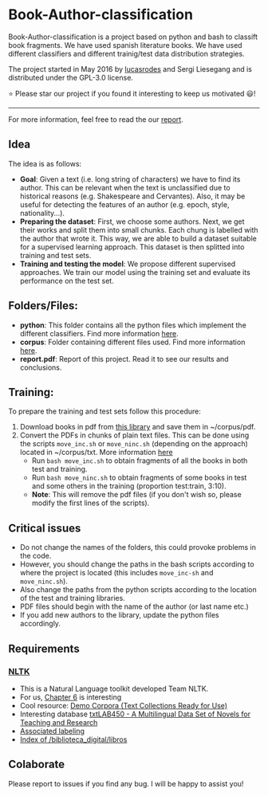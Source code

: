# Book-Author-classification

Book-Author-classification is a project based on python and bash to classift book fragments. We have used spanish literature books. We have used different classifiers and different trainig/test data distribution strategies.

The project started in May 2016 by [lucasrodes](https://github.com/lucasrodes) and Sergi Liesegang and is distributed under the GPL-3.0 license.

⭐️ Please star our project if you found it interesting to keep us motivated 😃!

---

For more information, feel free to read the our [report](report.pdf).

## Idea
The idea is as follows:

- **Goal**: Given a text (i.e. long string of characters) we have to find its author. This can be relevant when the text is 
unclassified due to historical reasons (e.g. Shakespeare and Cervantes). Also, it may be useful for detecting the features of an author (e.g. epoch, style, nationality...).
- **Preparing the dataset**: First, we choose some authors. Next, we get their works and split them into small chunks. Each chung is labelled with the author that wrote it. This way, we are able to build a dataset suitable for a supervised learning approach. This dataset is then splitted into training and test sets.
- **Training and testing the model**: We propose different supervised approaches. We train our model using the training set and evaluate its performance on the test set.


## Folders/Files:

- **python**: This folder contains all the python files which implement the different classifiers. Find more information [here](python/README.md).
- **corpus**: Folder containing different files used. Find more information [here](corpus/README.md).
- **report.pdf**: Report of this project. Read it to see our results and conclusions.

## Training:
To prepare the training and test sets follow this procedure:

1. Download books in pdf from [this library](http://www.edu.mec.gub.uy/biblioteca_digital/libros/) and save them in ~/corpus/pdf.
2. Convert the PDFs in chunks of plain text files. This can be done using the scripts `move_inc.sh` or `move_ninc.sh` (depending on the approach) located in ~/corpus/txt. More information [here](corpus/README.md)
	- Run `bash move_inc.sh` to obtain fragments of all the books in both test and training. 
	- Run `bash move_ninc.sh` to obtain fragments of some books in test and some others in the training (proportion test:train, 3:10).
	- **Note**: This will remove the pdf files (if you don't wish so, please modify the first lines of the scripts).
	
## Critical issues	
- Do not change the names of the folders, this could provoke problems in the code.
- However, you should change the paths in the bash scripts according to where the project is located (this includes `move_inc-sh` and `move_ninc.sh`).
- Also change the paths from the python scripts according to the location of the test and training libraries.
- PDF files should begin with the name of the author (or last name etc.)
- If you add new authors to the library, update the python files accordingly.

## Requirements

### [NLTK](http://www.nltk.org/book/)
- This is a Natural Language toolkit developed Team NLTK.
- For us, [Chapter 6](http://www.nltk.org/book_1ed/ch06.html) is interesting
- Cool resource: [Demo Corpora (Text Collections Ready for Use)](http://dhresourcesforprojectbuilding.pbworks.com/w/page/69244469/Data%20Collections%20and%20Datasets)
- Interesting database [txtLAB450 - A Multilingual Data Set of Novels for Teaching and Research](https://ndownloader.figshare.com/files/3686778)
- [Associated labeling](https://ndownloader.figshare.com/files/3686805)  
- [Index of /biblioteca_digital/libros](http://www.edu.mec.gub.uy/biblioteca_digital/libros/)

## Colaborate
Please report to issues if you find any bug. I will be happy to assist you!
